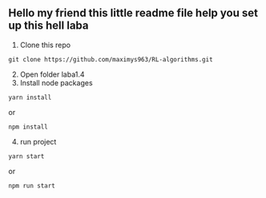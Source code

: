 ## Hello my friend this little readme file help you set up this hell laba

1. Clone this repo
```
git clone https://github.com/maximys963/RL-algorithms.git

```
2. Open folder laba1.4
3. Install node packages 
```
yarn install

```
or 
```
npm install
```
4. run project

```
yarn start 

```
or
```
npm run start

```
